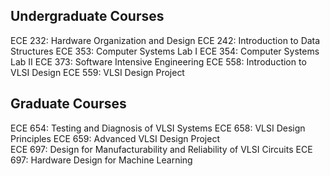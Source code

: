 ## Undergraduate Courses

ECE 232:	Hardware Organization and Design
ECE 242:	Introduction to Data Structures
ECE 353:	Computer Systems Lab I
ECE 354:	Computer Systems Lab II
ECE 373:	Software Intensive Engineering
ECE 558:	Introduction to VLSI Design
ECE 559:	VLSI Design Project


## Graduate Courses

ECE 654:	Testing and Diagnosis of VLSI Systems 
ECE 658:	VLSI Design Principles
ECE 659:	Advanced VLSI Design Project	
ECE 697:	Design for Manufacturability and Reliability of VLSI Circuits
ECE 697:	Hardware Design for Machine Learning
